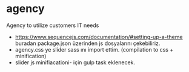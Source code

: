 # agency
Agency to utilize customers IT needs

- https://www.sequencejs.com/documentation/#setting-up-a-theme buradan package.json üzerinden js dosyalarını çekebiliriz.
- agency.css ye slider sass ını import ettim. (compilation to css + minification)
- slider js minifiacationi- için gulp task eklenecek.
